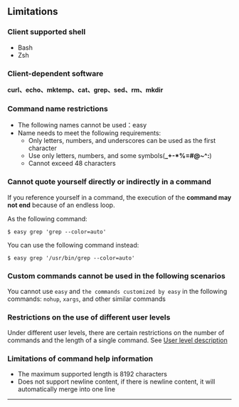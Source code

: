 ## Limitations

### Client supported shell
* Bash
* Zsh

### Client-dependent software
**curl、echo、mktemp、cat、grep、sed、rm、mkdir**

### Command name restrictions
* The following names cannot be used：easy
* Name needs to meet the following requirements:
	* Only letters, numbers, and underscores can be used as the first character
	* Use only letters, numbers, and some symbols(**_+-*%=#@~^:**)
	* Cannot exceed 48 characters

### Cannot quote yourself directly or indirectly in a command
If you reference yourself in a command, the execution of the **command may not end** because of an endless loop.

As the following command:

```shell
$ easy grep 'grep --color=auto'

```

You can use the following command instead:
   
```shell
$ easy grep '/usr/bin/grep --color=auto'
```

### Custom commands cannot be used in the following scenarios
You cannot use `easy` and `the commands customized by easy` in the following commands: `nohup`, `xargs`, and other similar commands

### Restrictions on the use of different user levels
Under different user levels, there are certain restrictions on the number of commands and the length of a single command. See [User level description](vip.md)

### Limitations of command help information
* The maximum supported length is 8192 characters
* Does not support newline content, if there is newline content, it will automatically merge into one line

---